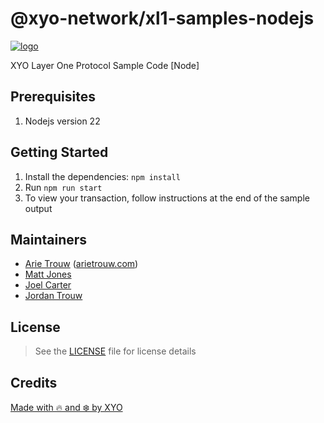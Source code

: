 # @xyo-network/xl1-samples-nodejs

[![logo][]](https://xyo.network)

XYO Layer One Protocol Sample Code [Node]

## Prerequisites

1. Nodejs version 22

## Getting Started

1. Install the dependencies: `npm install`
1. Run `npm run start`
1. To view your transaction, follow instructions at the end of the sample output


## Maintainers

-   [Arie Trouw](https://github.com/arietrouw) ([arietrouw.com](https://arietrouw.com))
-   [Matt Jones](https://github.com/jonesmac)
-   [Joel Carter](https://github.com/JoelBCarter)
-   [Jordan Trouw](https://github.com/jordantrouw)

## License

> See the [LICENSE](LICENSE) file for license details

## Credits

[Made with 🔥 and ❄️ by XYO](https://xyo.network)

[logo]: https://cdn.xy.company/img/brand/XYO_full_colored.png

[npm-badge]: https://img.shields.io/npm/v/@xyo-network/xl1-samples-nodejs.svg
[npm-link]: https://www.npmjs.com/package/@xyo-network/xl1-samples-nodejs

[npm-downloads-badge]: https://img.shields.io/npm/dw/@xyo-network/xl1-samples-nodejs
[npm-license-badge]: https://img.shields.io/npm/l/@xyo-network/xl1-samples-nodejs

[jsdelivr-badge]: https://data.jsdelivr.com/v1/package/npm/@xyo-network/xl1-samples-nodejs/badge
[jsdelivr-link]: https://www.jsdelivr.com/package/npm/@xyo-network/xl1-samples-nodejs

[socket-badge]: https://socket.dev/api/badge/npm/package/@xyo-network/xl1-samples-nodejs
[socket-link]: https://socket.dev/npm/package/@xyo-network/xl1-samples-nodejs